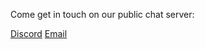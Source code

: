 Come get in touch on our public chat server:

[Discord](https://discord.gg/kT5tmvMvmm)
[Email](convective.heat.engine@gmail.com)
